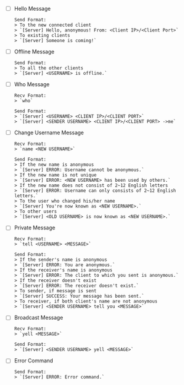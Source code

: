- [ ] Hello Message

      Send Format:
      > To the new connected client  
      > `[Server] Hello, anonymous! From: <Client IP>/<Client Port>`  
      > To existing clients  
      > `[Server] Someone is coming!`

- [ ] Offline Message

      Send Format:
      > To all the other clients  
      > `[Server] <USERNAME> is offline.`

- [ ] Who Message

      Recv Format:
      > `who`

      Send Format:
      > `[Server] <USERNAME> <CLIENT IP>/<CLIENT PORT>`  
      > `[Server] <SENDER USERNAME> <CLIENT IP>/<CLIENT PORT> ->me`

- [ ] Change Username Message

      Recv Format:
      > `name <NEW USERNAME>`

      Send Format:
      > If the new name is anonymous  
      > `[Server] ERROR: Username cannot be anonymous.`  
      > If the new name is not unique  
      > `[Server] ERROR: <NEW USERNAME> has been used by others.`  
      > If the new name does not consist of 2~12 English letters  
      > `[Server] ERROR: Username can only consists of 2~12 English letters.`  
      > To the user who changed his/her name  
      > `[Server] You're now known as <NEW USERNAME>.`  
      > To other users  
      > `[Server] <OLD USERNAME> is now known as <NEW USERNAME>.`

- [ ] Private Message

      Recv Format:
      > `tell <USERNAME> <MESSAGE>`

      Send Format:
      > If the sender's name is anonymous  
      > `[Server] ERROR: You are anonymous.`  
      > If the receiver's name is anonymous  
      > `[Server] ERROR: The client to which you sent is anonymous.`  
      > If the receiver doesn't exist  
      > `[Server] ERROR: The receiver doesn't exist.`  
      > To sender, if message is sent  
      > `[Server] SUCCESS: Your message has been sent.`  
      > To receiver, if both client's name are not anonymous  
      > `[Server] <SENDER USERNAME> tell you <MESSAGE>`

- [ ] Broadcast Message

      Recv Format:
      > `yell <MESSAGE>`

      Send Format:
      > `[Server] <SENDER USERNAME> yell <MESSAGE>`

- [ ] Error Command

      Send Format:
      > `[Server] ERROR: Error command.`
